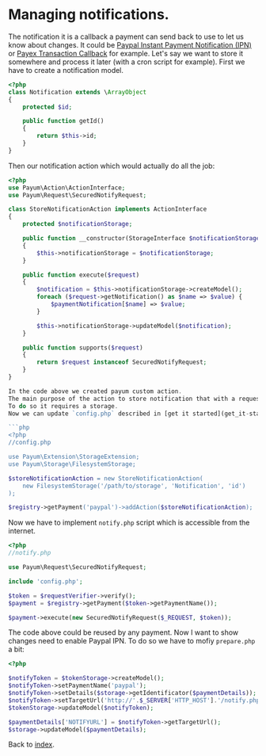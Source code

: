 # Managing notifications.

The notification it is a callback a payment can send back to use to let us know about changes.
It could be [Paypal Instant Payment Notification (IPN)](https://developer.paypal.com/webapps/developer/docs/classic/products/instant-payment-notification/) or [Payex Transaction Callback](http://www.payexpim.com/quick-guide/9-transaction-callback/) for example.
Let's say we want to store it somewhere and process it later (with a cron script for example).
First we have to create a notification model.

```php
<?php
class Notification extends \ArrayObject
{
    protected $id;

    public function getId()
    {
        return $this->id;
    }
}
```

Then our notification action which would actually do all the job:

```php
<?php
use Payum\Action\ActionInterface;
use Payum\Request\SecuredNotifyRequest;

class StoreNotificationAction implements ActionInterface
{
    protected $notificationStorage;

    public function __constructor(StorageInterface $notificationStorage)
    {
        $this->notificationStorage = $notificationStorage;
    }

    public function execute($request)
    {
        $notification = $this->notificationStorage->createModel();
        foreach ($request->getNotification() as $name => $value) {
            $paymentNotification[$name] => $value;
        }

        $this->notificationStorage->updateModel($notification);
    }

    public function supports($request)
    {
        return $request instanceof SecuredNotifyRequest;
    }
}

In the code above we created payum custom action.
The main purpose of the action to store notification that with a request.
To do so it requires a storage.
Now we can update `config.php` described in [get it started](get_it-started.md).

```php
<?php
//config.php

use Payum\Extension\StorageExtension;
use Payum\Storage\FilesystemStorage;

$storeNotificationAction = new StoreNotificationAction(
    new FilesystemStorage('/path/to/storage', 'Notification', 'id')
);

$registry->getPayment('paypal')->addAction($storeNotificationAction);
```

Now we have to implement `notify.php` script which is accessible from the internet.

```php
<?php
//notify.php

use Payum\Request\SecuredNotifyRequest;

include 'config.php';

$token = $requestVerifier->verify();
$payment = $registry->getPayment($token->getPaymentName());

$payment->execute(new SecuredNotifyRequest($_REQUEST, $token));
```

The code above could be reused by any payment.
Now I want to show changes need to enable Paypal IPN. To do so we have to mofiy `prepare.php` a bit:

```php
<?php

$notifyToken = $tokenStorage->createModel();
$notifyToken->setPaymentName('paypal');
$notifyToken->setDetails($storage->getIdentificator($paymentDetails));
$notifyToken->setTargetUrl('http://'.$_SERVER['HTTP_HOST'].'/notify.php?payum_token='.$doneToken->getHash());
$tokenStorage->updateModel($notifyToken);

$paymentDetails['NOTIFYURL'] = $notifyToken->getTargetUrl();
$storage->updateModel($paymentDetails);
```

Back to [index](index.md).